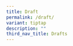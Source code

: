 ```yaml
---
title: Draft
permalink: /draft/
variant: tiptap
description: ""
third_nav_title: Drafts
---
```

<p></p>